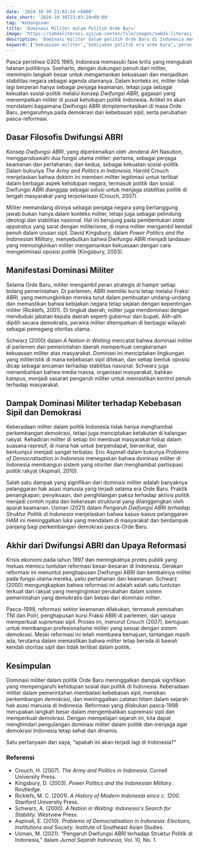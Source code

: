 ```yaml
---
date: '2024-10-30 23:03:24 +0800'
date_short: '2024-10-30T23:03:24+08:00'
tag: 'Kebangsaan'
title: 'Dominasi Militer dalam Politik Orde Baru'
image: 'https://sabdaliterasi.xyz/wp-conten/file/images/sabda-literasi-dominasi-militer-dalam-politik-orde-baru.jpg'
description: 'Dominasi militer dalam politik Orde Baru di Indonesia membentuk stabilitas hingga akhirnya digantikan oleh reformasi demokrasi di era pasca-Soeharto.'
keyword: ['kekuasaan militer','kebijakan politik era orde baru','peran ganda abri','riwayat bangsa indonesia','angkatan bersenjata di tanah air','proses demokratisasi di indonesia','kepemimpinan soeharto','hak-hak dasar manusia','perubahan besar 1998','pengaruh tentara dalam politik','indonesia pasca-orde baru','dominasi kekuatan bersenjata','kebijakan politik pada masa orde baru','peran abri dalam pemerintahan','militer di indonesia','insiden g30s tahun 1965','peran tentara dalam pemerintahan','pelanggaran hak manusia pada masa orde baru','transisi politik 1998','supremasi warga sipil']
---
```

<p>Pasca peristiwa G30S 1965, Indonesia memasuki fase kritis yang mengubah tatanan politiknya. Soeharto, dengan dukungan penuh dari militer, memimpin langkah besar untuk mengamankan kekuasaan dan menjadikan stabilitas negara sebagai agenda utamanya. Dalam konteks ini, militer tidak lagi berperan hanya sebagai penjaga keamanan, tetapi juga sebagai kekuatan sosial-politik melalui konsep <em>Dwifungsi ABRI</em>, gagasan yang menempatkan militer di pusat kehidupan politik Indonesia. Artikel ini akan mendalami bagaimana Dwifungsi ABRI diimplementasikan di masa Orde Baru, pengaruhnya pada demokrasi dan kebebasan sipil, serta perubahan pasca-reformasi.</p><h2>Dasar Filosofis Dwifungsi ABRI</h2><p>Konsep <em>Dwifungsi ABRI</em>, yang diperkenalkan oleh Jenderal AH Nasution, menggarisbawahi dua fungsi utama militer: pertama, sebagai penjaga keamanan dan pertahanan; dan kedua, sebagai kekuatan sosial-politik. Dalam bukunya <em>The Army and Politics in Indonesia</em>, Harold Crouch menjelaskan bahwa doktrin ini memberi militer legitimasi untuk terlibat dalam berbagai aspek kehidupan negara, termasuk politik dan sosial. Dwifungsi ABRI dianggap sebagai solusi untuk menjaga stabilitas politik di tengah masyarakat yang terpolarisasi (Crouch, 2007).</p><p>Militer memandang dirinya sebagai penjaga negara yang bertanggung jawab bukan hanya dalam konteks militer, tetapi juga sebagai pelindung ideologi dan stabilitas nasional. Hal ini berujung pada pembentukan <em>state apparatus</em> yang sarat dengan militerisme, di mana militer mengambil kendali penuh dalam urusan sipil. David Kingsbury, dalam <em>Power Politics and the Indonesian Military</em>, menyebutkan bahwa Dwifungsi ABRI menjadi landasan yang memungkinkan militer mengamankan kekuasaan dengan cara mengeliminasi oposisi politik (Kingsbury, 2003).</p><h2>Manifestasi Dominasi Militer</h2><p>Selama Orde Baru, militer mengambil peran strategis di hampir setiap bidang pemerintahan. Di parlemen, ABRI memiliki kursi tetap melalui Fraksi ABRI, yang memungkinkan mereka turut dalam pembuatan undang-undang dan memastikan bahwa kebijakan negara tetap sejalan dengan kepentingan militer (Ricklefs, 2001). Di tingkat daerah, militer juga mendominasi dengan menduduki jabatan kepala daerah seperti gubernur dan bupati. Alih-alih dipilih secara demokratis, perwira militer ditempatkan di berbagai wilayah sebagai pemegang otoritas utama.</p><p>Schwarz (2000) dalam <em>A Nation in Waiting</em> mencatat bahwa dominasi militer di parlemen dan pemerintahan daerah memperkuat cengkeraman kekuasaan militer atas masyarakat. Dominasi ini menciptakan lingkungan yang militeristik di mana kebebasan sipil ditekan, dan setiap bentuk oposisi dicap sebagai ancaman terhadap stabilitas nasional. Schwarz juga menambahkan bahwa media massa, organisasi masyarakat, bahkan kampus, menjadi sasaran pengaruh militer untuk memastikan kontrol penuh terhadap masyarakat.</p><h2>Dampak Dominasi Militer terhadap Kebebasan Sipil dan Demokrasi</h2><p>Keberadaan militer dalam politik Indonesia tidak hanya menghambat perkembangan demokrasi, tetapi juga menciptakan ketakutan di kalangan rakyat. Kehadiran militer di setiap lini membuat masyarakat hidup dalam suasana represif, di mana hak untuk berpendapat, berserikat, dan berkumpul menjadi sangat terbatas. Eric Aspinall dalam bukunya <em>Problems of Democratisation in Indonesia</em> menegaskan bahwa dominasi militer di Indonesia membangun sistem yang otoriter dan menghambat partisipasi politik rakyat (Aspinall, 2010).</p><p>Salah satu dampak yang signifikan dari dominasi militer adalah banyaknya pelanggaran hak asasi manusia yang terjadi selama era Orde Baru. Praktik penangkapan, penyiksaan, dan penghilangan paksa terhadap aktivis politik menjadi contoh nyata dari kekerasan struktural yang dilanggengkan oleh aparat keamanan. Usman (2021) dalam <em>Pengaruh Dwifungsi ABRI terhadap Struktur Politik di Indonesia</em> menjelaskan bahwa kasus-kasus pelanggaran HAM ini meninggalkan luka yang mendalam di masyarakat dan berdampak panjang bagi perkembangan demokrasi pasca-Orde Baru.</p><h2>Akhir dari Dwifungsi ABRI dan Upaya Reformasi</h2><p>Krisis ekonomi pada tahun 1997 dan meningkatnya protes publik yang meluas memicu tuntutan reformasi besar-besaran di Indonesia. Gerakan reformasi ini menuntut penghapusan Dwifungsi ABRI dan kembalinya militer pada fungsi utama mereka, yaitu pertahanan dan keamanan. Schwarz (2000) mengungkapkan bahwa reformasi ini adalah salah satu tuntutan terkuat dari rakyat yang menginginkan perubahan dalam sistem pemerintahan yang demokratis dan bebas dari dominasi militer.</p><p>Pasca-1998, reformasi sektor keamanan dilakukan, termasuk pemisahan TNI dan Polri, penghapusan kursi Fraksi ABRI di parlemen, dan upaya memperkuat supremasi sipil. Proses ini, menurut Crouch (2007), bertujuan untuk membangun profesionalisme militer yang sesuai dengan sistem demokrasi. Meski reformasi ini telah membawa kemajuan, tantangan masih ada, terutama dalam memastikan bahwa militer tetap berada di bawah kendali otoritas sipil dan tidak terlibat dalam politik.</p><h2>Kesimpulan</h2><p>Dominasi militer dalam politik Orde Baru meninggalkan dampak signifikan yang mempengaruhi kehidupan sosial dan politik di Indonesia. Keberadaan militer dalam pemerintahan membatasi kebebasan sipil, menekan perkembangan demokrasi, dan meninggalkan catatan hitam dalam sejarah hak asasi manusia di Indonesia. Reformasi yang dilakukan pasca-1998 merupakan langkah besar dalam mengembalikan supremasi sipil dan memperkuat demokrasi. Dengan mempelajari sejarah ini, kita dapat menghindari pengulangan dominasi militer dalam politik dan menjaga agar demokrasi Indonesia tetap sehat dan dinamis. </p><p>Satu pertanyaan dari saya, "apakah ini akan terjadi lagi di Indonesia?"</p><h3>Referensi</h3><ul><li>Crouch, H. (2007). <em>The Army and Politics in Indonesia</em>. Cornell University Press.</li><li>Kingsbury, D. (2003). <em>Power Politics and the Indonesian Military</em>. Routledge.</li><li>Ricklefs, M. C. (2001). <em>A History of Modern Indonesia since c. 1200</em>. Stanford University Press.</li><li>Schwarz, A. (2000). <em>A Nation in Waiting: Indonesia's Search for Stability</em>. Westview Press.</li><li>Aspinall, E. (2010). <em>Problems of Democratisation in Indonesia: Elections, Institutions and Society</em>. Institute of Southeast Asian Studies.</li><li>Usman, M. (2021). “Pengaruh Dwifungsi ABRI terhadap Struktur Politik di Indonesia,” dalam <em>Jurnal Sejarah Indonesia</em>, Vol. 10, No. 1.</li></ul>
